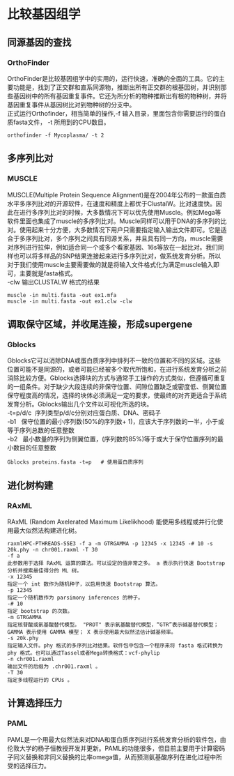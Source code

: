 # 比较基因组学
## 同源基因的查找
### OrthoFinder
OrthoFinder是比较基因组学中的实用的，运行快速，准确的全面的工具。它的主要功能是，找到了正交群和直系同源物，推断出所有正交群的根基因树，并识别那些基因树中的所有基因重复事件。它还为所分析的物种推断出有根的物种树，并将基因重复事件从基因树比对到物种树的分支中。<br>
正式运行Orthofinder，相当简单的操作,-f 输入目录，里面包含你需要运行的蛋白质fasta文件， -t 所用到的CPU数目。
```
orthofinder -f Mycoplasma/ -t 2
```
## 多序列比对
### MUSCLE
MUSCLE(Multiple Protein Sequence Alignment)是在2004年公布的一款蛋白质水平多序列比对的开源软件，在速度和精度上都优于ClustalW。比对速度快。因此在进行多序列比对的时候，大多数情况下可以优先使用Muscle。例如Mega等软件里面也集成了muscle的多序列比对。Muscle同样可以用于DNA的多序列的比对。使用起来十分方便，大多数情况下用户只需要指定输入输出文件即可。它是适合于多序列比对，多个序列之间具有同源关系，并且具有同一方向，muscle需要对序列进行拉伸，例如适合同一个或多个看家基因、16s等放在一起比对。我们同样也可以将多样品的SNP结果连接起来进行多序列比对，做系统发育分析。所以对于我们使用muscle主要需要做的就是将输入文件格式化为满足muscle输入即可，主要就是fasta格式。<br>
-clw 输出CLUSTALW 格式的结果
```
muscle -in multi.fasta -out ex1.mfa
muscle -in multi.fasta -out ex1.clw -clw
```
## 调取保守区域，并收尾连接，形成supergene
### Gblocks
Gblocks它可以消除DNA或蛋白质序列中排列不一致的位置和不同的区域。这些位置可能不是同源的，或者可能已经被多个取代所饱和，在进行系统发育分析之前消除比较方便。Gblocks选择块的方式与通常手工操作的方式类似，但遵循可重复的一组条件。对于缺少大段连续的非保守位置、间隙位置缺乏或密度低、侧翼位置保守程度高的情况，选择的块体必须满足一定的要求，使最终的对齐更适合于系统发育分析。Gblocks输出几个文件以可视化所选的块。<br>
-t=p/d/c  序列类型p/d/c分别对应蛋白质、DNA、密码子 <br>
-b1   保守位置的最小序列数(50%的序列数+ 1)，应该大于序列数的一半，小于或等于序列总数的任意整数 <br>
-b2   最小数量的序列为侧翼位置，(序列数的85%)等于或大于保守位置序列的最小数目的任意整数 <br>
```
Gblocks proteins.fasta -t=p   # 使用蛋白质序列
```
## 进化树构建
### RAxML
RAxML (Random Axelerated Maximum Likelikhood) 能使用多线程或并行化使用最大似然法构建进化树。<br>

```
raxmlHPC-PTHREADS-SSE3 -f a -m GTRGAMMA -p 12345 -x 12345 -# 10 -s 20k.phy -n chr001.raxml -T 30
-f a
此参数用于选择 RAxML 运算的算法。可以设定的值非常之多。 a 表示执行快速 Bootstrap 分析并搜索最佳得分的 ML 树。
-x 12345
指定一个 int 数作为随机种子，以启用快速 Bootstrap 算法。
-p 12345
指定一个随机数作为 parsimony inferences 的种子。
-# 10
指定 bootstrap 的次数。
-m GTRGAMMA
指定核苷酸或氨基酸替代模型。 "PROT" 表示氨基酸替代模型，“GTR”表示碱基替代模型； GAMMA 表示使用 GAMMA 模型； X 表示使用最大似然法估计碱基频率。
-s 20k.phy
指定输入文件。phy 格式的多序列比对结果。软件包中包含一个程序来将 fasta 格式转换为 phy 格式。也可以通过Tassel或者Mega转换格式：vcf-phylip
-n chr001.raxml
输出文件的后缀为 .chr001.raxml 。
-T 30
指定多线程运行的 CPUs 。
```
## 计算选择压力
### PAML
PAML是一个用最大似然法来对DNA和蛋白质序列进行系统发育分析的软件包，由伦敦大学的杨子恒教授开发并更新。PAML的功能很多，但目前主要用于计算密码子同义替换和非同义替换的比率omega值，从而预测氨基酸序列在进化过程中所受的选择压力。<br>
